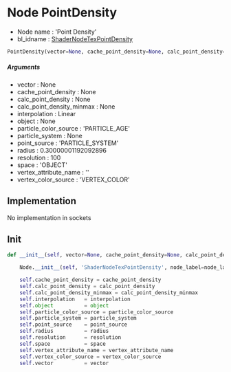 # Node PointDensity

- Node name : 'Point Density'
- bl_idname : [ShaderNodeTexPointDensity](https://docs.blender.org/api/current/bpy.types.ShaderNodeTexPointDensity.html)


``` python
PointDensity(vector=None, cache_point_density=None, calc_point_density=None, calc_point_density_minmax=None, interpolation='Linear', object=None, particle_color_source='PARTICLE_AGE', particle_system=None, point_source='PARTICLE_SYSTEM', radius=0.30000001192092896, resolution=100, space='OBJECT', vertex_attribute_name='', vertex_color_source='VERTEX_COLOR', node_label=None, node_color=None, **kwargs)
```
##### Arguments

- vector : None
- cache_point_density : None
- calc_point_density : None
- calc_point_density_minmax : None
- interpolation : Linear
- object : None
- particle_color_source : 'PARTICLE_AGE'
- particle_system : None
- point_source : 'PARTICLE_SYSTEM'
- radius : 0.30000001192092896
- resolution : 100
- space : 'OBJECT'
- vertex_attribute_name : ''
- vertex_color_source : 'VERTEX_COLOR'

## Implementation

No implementation in sockets

## Init

``` python
def __init__(self, vector=None, cache_point_density=None, calc_point_density=None, calc_point_density_minmax=None, interpolation='Linear', object=None, particle_color_source='PARTICLE_AGE', particle_system=None, point_source='PARTICLE_SYSTEM', radius=0.30000001192092896, resolution=100, space='OBJECT', vertex_attribute_name='', vertex_color_source='VERTEX_COLOR', node_label=None, node_color=None, **kwargs):

    Node.__init__(self, 'ShaderNodeTexPointDensity', node_label=node_label, node_color=node_color, **kwargs)

    self.cache_point_density = cache_point_density
    self.calc_point_density = calc_point_density
    self.calc_point_density_minmax = calc_point_density_minmax
    self.interpolation   = interpolation
    self.object          = object
    self.particle_color_source = particle_color_source
    self.particle_system = particle_system
    self.point_source    = point_source
    self.radius          = radius
    self.resolution      = resolution
    self.space           = space
    self.vertex_attribute_name = vertex_attribute_name
    self.vertex_color_source = vertex_color_source
    self.vector          = vector
```
